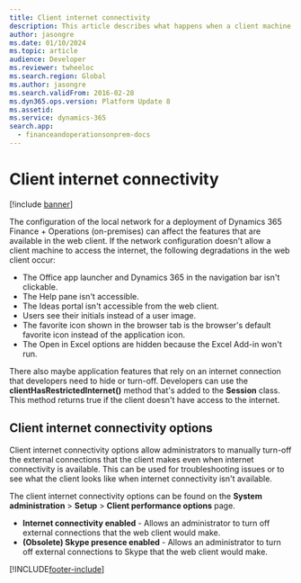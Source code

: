 ```yaml
---
title: Client internet connectivity
description: This article describes what happens when a client machine can't access the internet in on-premises deployments.
author: jasongre
ms.date: 01/10/2024
ms.topic: article
audience: Developer
ms.reviewer: twheeloc
ms.search.region: Global
ms.author: jasongre
ms.search.validFrom: 2016-02-28
ms.dyn365.ops.version: Platform Update 8
ms.assetid: 
ms.service: dynamics-365
search.app:
  - financeandoperationsonprem-docs
---
```


# Client internet connectivity

[!include [banner](../includes/banner.md)]


The configuration of the local network for a deployment of Dynamics 365 Finance + Operations (on-premises) can affect the features that are available in the web client. If the network configuration doesn't allow a client machine to access the internet, the following degradations in the web client occur:    

+ The Office app launcher and Dynamics 365 in the navigation bar isn't clickable.
+ The Help pane isn't accessible.  
+ The Ideas portal isn't accessible from the web client. 
+ Users see their initials instead of a user image. 
+ The favorite icon shown in the browser tab is the browser's default favorite icon instead of the application icon. 
+ The Open in Excel options are hidden because the Excel Add-in won't run.

There also maybe application features that rely on an internet connection that developers need to hide or turn-off. Developers can use the **clientHasRestrictedInternet()** method that's added to the **Session** class. This method returns true if the client doesn't have access to the internet.

## Client internet connectivity options

Client internet connectivity options allow administrators to manually turn-off the external connections that the client makes even when internet connectivity is available. This can be used for troubleshooting issues or to see what the client looks like when internet connectivity isn't available. 

The client internet connectivity options can be found on the **System administration** > **Setup** > **Client performance options**  page.

-  **Internet connectivity enabled** - Allows an administrator to turn off external connections that the web client would make.
-  **(Obsolete) Skype presence enabled** - Allows an administrator to turn off external connections to Skype that the web client would make.

[!INCLUDE[footer-include](../../../includes/footer-banner.md)]
